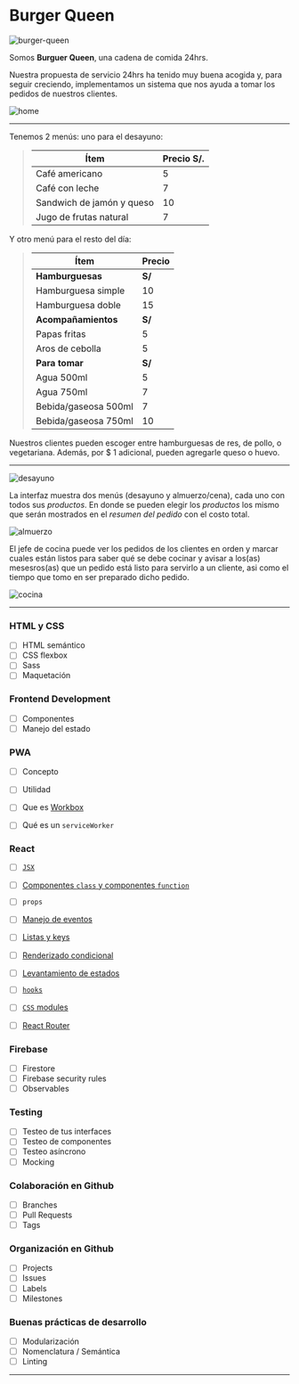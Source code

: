 # Burger Queen
![burger-queen](https://github.com/sandrahfiestas/LIM012-fe-burger-queen/blob/develop/src/images/logo.png)

Somos **Burguer Queen**, una cadena de comida 24hrs.

Nuestra propuesta de servicio 24hrs ha tenido muy buena acogida y, para
seguir creciendo, implementamos un sistema que nos ayuda a tomar los pedidos de
nuestros clientes.

![home](https://github.com/sandrahfiestas/LIM012-fe-burger-queen/blob/develop/src/images/Home.png)

---

 Tenemos 2 menús: uno para el desayuno:

> | Ítem                      | Precio S/.|
> | ------------------------- | --------- |
> | Café americano            | 5         |
> | Café con leche            | 7         |
> | Sandwich de jamón y queso | 10        |
> | Jugo de frutas natural    | 7         |
>
 Y otro menú para el resto del día:

> | Ítem                 | Precio |
> | -------------------- | ------ |
> | **Hamburguesas**     | **S/** |
> | Hamburguesa simple   | 10     |
> | Hamburguesa doble    | 15     |
> | **Acompañamientos**  | **S/** |
> | Papas fritas         | 5      |
> | Aros de cebolla      | 5      |
> | **Para tomar**       | **S/** |
> | Agua 500ml           | 5      |
> | Agua 750ml           | 7      |
> | Bebida/gaseosa 500ml | 7      |
> | Bebida/gaseosa 750ml | 10     |

 Nuestros clientes pueden escoger entre hamburguesas de res,
 de pollo, o vegetariana. Además, por \$ 1 adicional, pueden agregarle queso
 o huevo.

 ---

![desayuno](https://github.com/sandrahfiestas/LIM012-fe-burger-queen/blob/develop/src/images/desayuno.jpg)

La interfaz muestra dos menús (desayuno y almuerzo/cena), cada uno
con todos sus _productos_. En donde se pueden elegir los _productos_ los mismo que serán mostrados en el _resumen del pedido_ con el
costo total.

![almuerzo](https://github.com/sandrahfiestas/LIM012-fe-burger-queen/blob/develop/src/images/almuerzo.jpg)

El jefe de cocina puede ver los pedidos de los clientes en orden y marcar cuales están listos para saber qué se debe cocinar y avisar a los(as) mesesros(as) que un pedido está listo para servirlo a un cliente, asi como el tiempo que tomo en ser preparado dicho pedido.

![cocina](https://github.com/sandrahfiestas/LIM012-fe-burger-queen/blob/develop/src/images/cocina.jpg)



---


### HTML y CSS

- [ ] HTML semántico
- [ ] CSS flexbox
- [ ] Sass
- [ ] Maquetación

### Frontend Development

- [ ] Componentes
- [ ] Manejo del estado

### PWA

- [ ] Concepto
- [ ] Utilidad
- [ ] Que es [Workbox](https://developers.google.com/web/tools/workbox)
- [ ] Qué es un `serviceWorker`


### React

- [ ] [`JSX`](https://es.reactjs.org/docs/introducing-jsx.html)
- [ ] [Componentes `class` y componentes `function`](https://es.reactjs.org/docs/components-and-props.html#function-and-class-components)
- [ ] `props`
- [ ] [Manejo de eventos](https://es.reactjs.org/docs/handling-events.html)
- [ ] [Listas y keys](https://es.reactjs.org/docs/lists-and-keys.html)
- [ ] [Renderizado condicional](https://es.reactjs.org/docs/conditional-rendering.html)
- [ ] [Levantamiento de estados](https://es.reactjs.org/docs/lifting-state-up.html)
- [ ] [`hooks`](https://es.reactjs.org/docs/hooks-intro.html)
- [ ] [`CSS` modules](https://create-react-app.dev/docs/adding-a-css-modules-stylesheet)
- [ ] [React Router](https://reacttraining.com/react-router/web)


### Firebase

- [ ] Firestore
- [ ] Firebase security rules
- [ ] Observables

### Testing

- [ ] Testeo de tus interfaces
- [ ] Testeo de componentes
- [ ] Testeo asíncrono
- [ ] Mocking

### Colaboración en Github

- [ ] Branches
- [ ] Pull Requests
- [ ] Tags

### Organización en Github

- [ ] Projects
- [ ] Issues
- [ ] Labels
- [ ] Milestones

### Buenas prácticas de desarrollo

- [ ] Modularización
- [ ] Nomenclatura / Semántica
- [ ] Linting

---


